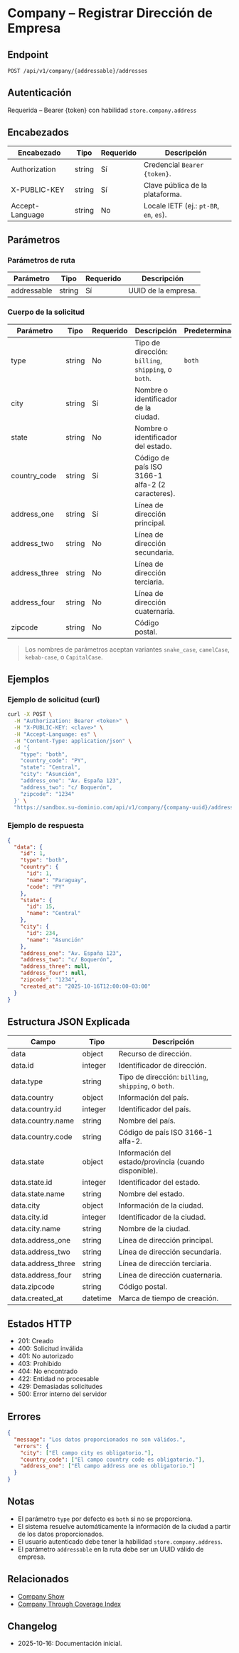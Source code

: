 # Company – Registrar Dirección de Empresa

## Endpoint

```
POST /api/v1/company/{addressable}/addresses
```

## Autenticación

Requerida – Bearer {token} con habilidad `store.company.address`

## Encabezados

| Encabezado       | Tipo   | Requerido | Descripción |
| ---------------- | ------ | --------- | ----------- |
| Authorization    | string | Sí        | Credencial `Bearer {token}`. |
| X-PUBLIC-KEY     | string | Sí        | Clave pública de la plataforma. |
| Accept-Language  | string | No        | Locale IETF (ej.: `pt-BR`, `en`, `es`). |

## Parámetros

### Parámetros de ruta

| Parámetro    | Tipo   | Requerido | Descripción |
| ------------ | ------ | --------- | ----------- |
| addressable  | string | Sí        | UUID de la empresa. |

### Cuerpo de la solicitud

| Parámetro       | Tipo   | Requerido | Descripción | Predeterminado/Valores |
| --------------- | ------ | --------- | ----------- | ---------------------- |
| type            | string | No        | Tipo de dirección: `billing`, `shipping`, o `both`. | `both` |
| city            | string | Sí        | Nombre o identificador de la ciudad. | |
| state           | string | No        | Nombre o identificador del estado. | |
| country_code    | string | Sí        | Código de país ISO 3166-1 alfa-2 (2 caracteres). | |
| address_one     | string | Sí        | Línea de dirección principal. | |
| address_two     | string | No        | Línea de dirección secundaria. | |
| address_three   | string | No        | Línea de dirección terciaria. | |
| address_four    | string | No        | Línea de dirección cuaternaria. | |
| zipcode         | string | No        | Código postal. | |

> Los nombres de parámetros aceptan variantes `snake_case`, `camelCase`, `kebab-case`, o `CapitalCase`.

## Ejemplos

### Ejemplo de solicitud (curl)

```bash
curl -X POST \
  -H "Authorization: Bearer <token>" \
  -H "X-PUBLIC-KEY: <clave>" \
  -H "Accept-Language: es" \
  -H "Content-Type: application/json" \
  -d '{
    "type": "both",
    "country_code": "PY",
    "state": "Central",
    "city": "Asunción",
    "address_one": "Av. España 123",
    "address_two": "c/ Boquerón",
    "zipcode": "1234"
  }' \
  "https://sandbox.su-dominio.com/api/v1/company/{company-uuid}/addresses"
```

### Ejemplo de respuesta

```json
{
  "data": {
    "id": 1,
    "type": "both",
    "country": {
      "id": 1,
      "name": "Paraguay",
      "code": "PY"
    },
    "state": {
      "id": 15,
      "name": "Central"
    },
    "city": {
      "id": 234,
      "name": "Asunción"
    },
    "address_one": "Av. España 123",
    "address_two": "c/ Boquerón",
    "address_three": null,
    "address_four": null,
    "zipcode": "1234",
    "created_at": "2025-10-16T12:00:00-03:00"
  }
}
```

## Estructura JSON Explicada

| Campo              | Tipo     | Descripción |
| ------------------ | -------- | ----------- |
| data               | object   | Recurso de dirección. |
| data.id            | integer  | Identificador de dirección. |
| data.type          | string   | Tipo de dirección: `billing`, `shipping`, o `both`. |
| data.country       | object   | Información del país. |
| data.country.id    | integer  | Identificador del país. |
| data.country.name  | string   | Nombre del país. |
| data.country.code  | string   | Código de país ISO 3166-1 alfa-2. |
| data.state         | object   | Información del estado/provincia (cuando disponible). |
| data.state.id      | integer  | Identificador del estado. |
| data.state.name    | string   | Nombre del estado. |
| data.city          | object   | Información de la ciudad. |
| data.city.id       | integer  | Identificador de la ciudad. |
| data.city.name     | string   | Nombre de la ciudad. |
| data.address_one   | string   | Línea de dirección principal. |
| data.address_two   | string   | Línea de dirección secundaria. |
| data.address_three | string   | Línea de dirección terciaria. |
| data.address_four  | string   | Línea de dirección cuaternaria. |
| data.zipcode       | string   | Código postal. |
| data.created_at    | datetime | Marca de tiempo de creación. |

## Estados HTTP

- 201: Creado
- 400: Solicitud inválida
- 401: No autorizado
- 403: Prohibido
- 404: No encontrado
- 422: Entidad no procesable
- 429: Demasiadas solicitudes
- 500: Error interno del servidor

## Errores

```json
{
  "message": "Los datos proporcionados no son válidos.",
  "errors": {
    "city": ["El campo city es obligatorio."],
    "country_code": ["El campo country code es obligatorio."],
    "address_one": ["El campo address one es obligatorio."]
  }
}
```

## Notas

- El parámetro `type` por defecto es `both` si no se proporciona.
- El sistema resuelve automáticamente la información de la ciudad a partir de los datos proporcionados.
- El usuario autenticado debe tener la habilidad `store.company.address`.
- El parámetro `addressable` en la ruta debe ser un UUID válido de empresa.

## Relacionados

- [Company Show](./CompanyShow.md)
- [Company Through Coverage Index](./CompanyThroughCoverageIndex.md)

## Changelog

- 2025-10-16: Documentación inicial.
